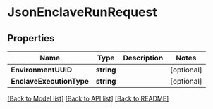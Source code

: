 # JsonEnclaveRunRequest

## Properties

Name | Type | Description | Notes
------------ | ------------- | ------------- | -------------
**EnvironmentUUID** | **string** |  | [optional] 
**EnclaveExecutionType** | **string** |  | [optional] 

[[Back to Model list]](../README.md#documentation-for-models) [[Back to API list]](../README.md#documentation-for-api-endpoints) [[Back to README]](../README.md)


